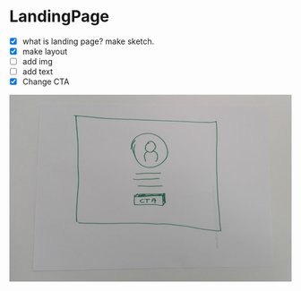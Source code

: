 # LandingPage

- [x] what is landing page? make sketch.
- [X] make layout
- [ ] add img
- [ ] add text
- [X] Change CTA

![Sketch](Sketch_LandingPage.jpg)
